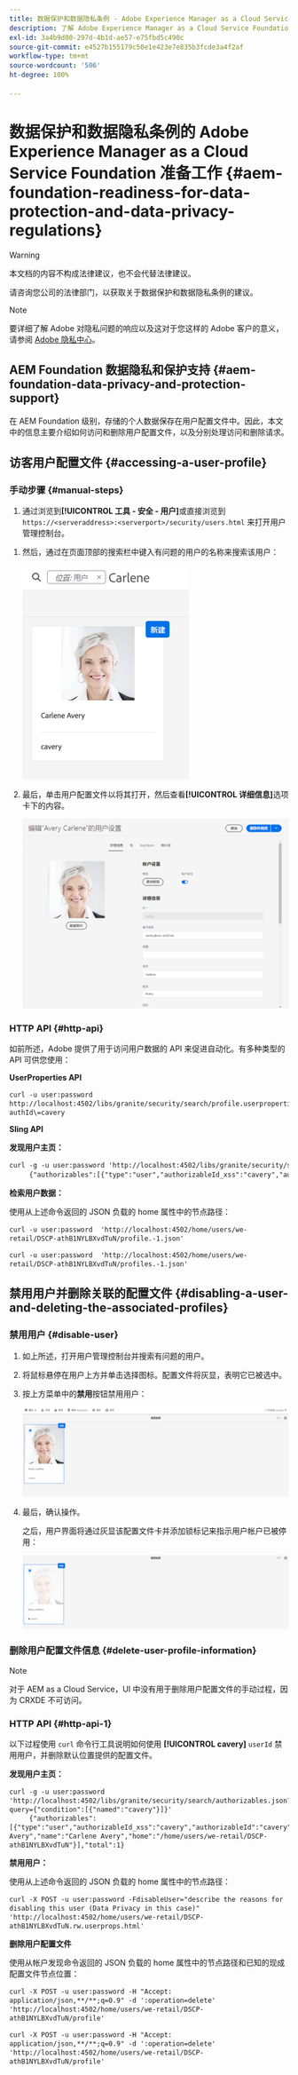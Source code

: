 ```yaml
---
title: 数据保护和数据隐私条例 - Adobe Experience Manager as a Cloud Service Foundation 准备工作
description: 了解 Adobe Experience Manager as a Cloud Service Foundation 对各种数据保护和数据隐私条例的支持，包括欧盟通用数据保护条例 (GDPR)、加州消费者隐私法案以及如何在实施新的 AEM as a Cloud Service 项目时实现合规性。
exl-id: 3a4b9d00-297d-4b1d-ae57-e75fbd5c490c
source-git-commit: e4527b155179c50e1e423e7e835b3fcde3a4f2af
workflow-type: tm+mt
source-wordcount: '506'
ht-degree: 100%

---
```


# 数据保护和数据隐私条例的 Adobe Experience Manager as a Cloud Service Foundation 准备工作 {#aem-foundation-readiness-for-data-protection-and-data-privacy-regulations}

>[!WARNING]
>
>本文档的内容不构成法律建议，也不会代替法律建议。
>
>请咨询您公司的法律部门，以获取关于数据保护和数据隐私条例的建议。

>[!NOTE]
>
>要详细了解 Adobe 对隐私问题的响应以及这对于您这样的 Adobe 客户的意义，请参阅 [Adobe 隐私中心](https://www.adobe.com/cn/privacy.html)。

## AEM Foundation 数据隐私和保护支持 {#aem-foundation-data-privacy-and-protection-support}

在 AEM Foundation 级别，存储的个人数据保存在用户配置文件中。因此，本文中的信息主要介绍如何访问和删除用户配置文件，以及分别处理访问和删除请求。

## 访客用户配置文件 {#accessing-a-user-profile}

### 手动步骤 {#manual-steps}

1. 通过浏览到&#x200B;**[!UICONTROL 工具 - 安全 - 用户]**&#x200B;或直接浏览到 `https://<serveraddress>:<serverport>/security/users.html` 来打开用户管理控制台。

<!--
   ![useradmin2](assets/useradmin2.png)
-->

1. 然后，通过在页面顶部的搜索栏中键入有问题的用户的名称来搜索该用户：

   ![搜索帐户](assets/dpp-foundation-01.png)

1. 最后，单击用户配置文件以将其打开，然后查看&#x200B;**[!UICONTROL 详细信息]**&#x200B;选项卡下的内容。

   ![用户配置文件](assets/dpp-foundation-02.png)

### HTTP API {#http-api}

如前所述，Adobe 提供了用于访问用户数据的 API 来促进自动化。有多种类型的 API 可供您使用：

**UserProperties API**

```shell
curl -u user:password http://localhost:4502/libs/granite/security/search/profile.userproperties.json\?authId\=cavery
```

**Sling API**

**发现用户主页：**

```xml
curl -g -u user:password 'http://localhost:4502/libs/granite/security/search/authorizables.json?query={"condition":[{"named":"cavery"}]}'
     {"authorizables":[{"type":"user","authorizableId_xss":"cavery","authorizableId":"cavery","name_xss":"Carlene Avery","name":"Carlene Avery","home":"/home/users/we-retail/DSCP-athB1NYLBXvdTuN"}],"total":1}
```

**检索用户数据：**

使用从上述命令返回的 JSON 负载的 home 属性中的节点路径：

```shell
curl -u user:password  'http://localhost:4502/home/users/we-retail/DSCP-athB1NYLBXvdTuN/profile.-1.json'
```

```shell
curl -u user:password  'http://localhost:4502/home/users/we-retail/DSCP-athB1NYLBXvdTuN/profiles.-1.json'
```

## 禁用用户并删除关联的配置文件 {#disabling-a-user-and-deleting-the-associated-profiles}

### 禁用用户 {#disable-user}

1. 如上所述，打开用户管理控制台并搜索有问题的用户。
2. 将鼠标悬停在用户上方并单击选择图标。配置文件将灰显，表明它已被选中。

3. 按上方菜单中的&#x200B;**禁用**&#x200B;按钮禁用用户：

   ![禁用帐户](assets/dpp-foundation-03.png)

4. 最后，确认操作。

   之后，用户界面将通过灰显该配置文件卡并添加锁标记来指示用户帐户已被停用：

   ![帐户已禁用](assets/dpp-foundation-04.png)

### 删除用户配置文件信息 {#delete-user-profile-information}

>[!NOTE]
>
>对于 AEM as a Cloud Service，UI 中没有用于删除用户配置文件的手动过程，因为 CRXDE 不可访问。

### HTTP API {#http-api-1}

以下过程使用 `curl` 命令行工具说明如何使用 **[!UICONTROL cavery]** `userId` 禁用用户，并删除默认位置提供的配置文件。

**发现用户主页：**

```shell
curl -g -u user:password 'http://localhost:4502/libs/granite/security/search/authorizables.json?query={"condition":[{"named":"cavery"}]}'
     {"authorizables":[{"type":"user","authorizableId_xss":"cavery","authorizableId":"cavery","name_xss":"Carlene Avery","name":"Carlene Avery","home":"/home/users/we-retail/DSCP-athB1NYLBXvdTuN"}],"total":1}
```

**禁用用户：**

使用从上述命令返回的 JSON 负载的 home 属性中的节点路径：

```shell
curl -X POST -u user:password -FdisableUser="describe the reasons for disabling this user (Data Privacy in this case)" 'http://localhost:4502/home/users/we-retail/DSCP-athB1NYLBXvdTuN.rw.userprops.html'
```

**删除用户配置文件**

使用从帐户发现命令返回的 JSON 负载的 home 属性中的节点路径和已知的现成配置文件节点位置：

```shell
curl -X POST -u user:password -H "Accept: application/json,**/**;q=0.9" -d ':operation=delete' 'http://localhost:4502/home/users/we-retail/DSCP-athB1NYLBXvdTuN/profile'
```

```shell
curl -X POST -u user:password -H "Accept: application/json,**/**;q=0.9" -d ':operation=delete' 'http://localhost:4502/home/users/we-retail/DSCP-athB1NYLBXvdTuN/profile'
```
